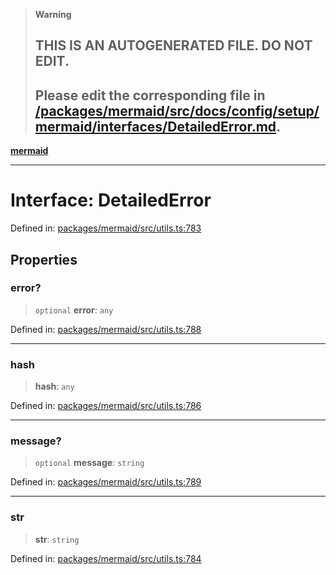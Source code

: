 > **Warning**
>
> ## THIS IS AN AUTOGENERATED FILE. DO NOT EDIT.
>
> ## Please edit the corresponding file in [/packages/mermaid/src/docs/config/setup/mermaid/interfaces/DetailedError.md](../../../../../packages/mermaid/src/docs/config/setup/mermaid/interfaces/DetailedError.md).

[**mermaid**](../../README.md)

---

# Interface: DetailedError

Defined in: [packages/mermaid/src/utils.ts:783](https://github.com/mermaid-js/mermaid/blob/master/packages/mermaid/src/utils.ts#L783)

## Properties

### error?

> `optional` **error**: `any`

Defined in: [packages/mermaid/src/utils.ts:788](https://github.com/mermaid-js/mermaid/blob/master/packages/mermaid/src/utils.ts#L788)

---

### hash

> **hash**: `any`

Defined in: [packages/mermaid/src/utils.ts:786](https://github.com/mermaid-js/mermaid/blob/master/packages/mermaid/src/utils.ts#L786)

---

### message?

> `optional` **message**: `string`

Defined in: [packages/mermaid/src/utils.ts:789](https://github.com/mermaid-js/mermaid/blob/master/packages/mermaid/src/utils.ts#L789)

---

### str

> **str**: `string`

Defined in: [packages/mermaid/src/utils.ts:784](https://github.com/mermaid-js/mermaid/blob/master/packages/mermaid/src/utils.ts#L784)
